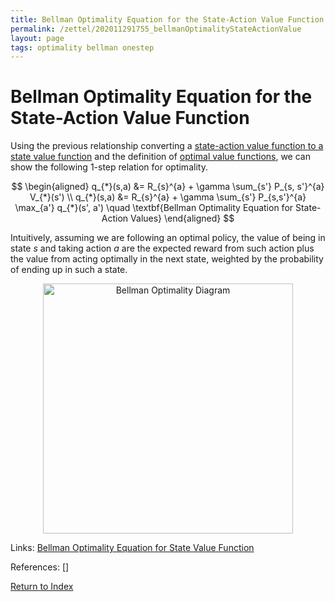 ```yaml
---
title: Bellman Optimality Equation for the State-Action Value Function 
permalink: /zettel/202011291755_bellmanOptimalityStateActionValue
layout: page
tags: optimality bellman onestep
---
```

# Bellman Optimality Equation for the State-Action Value Function 

Using the previous relationship converting a [state-action value function to a state value function](202011262125_stateActionTostatevalue) 
and the definition of [optimal value functions](202011262033_optimalValueFunctions), we can show 
the following 1-step relation for optimality.

$$
\begin{aligned}
q_{*}(s,a) &= R_{s}^{a} + \gamma \sum_{s'} P_{s, s'}^{a} V_{*}(s') \\
q_{*}(s,a) &= R_{s}^{a} + \gamma \sum_{s'} P_{s,s'}^{a} \max_{a'} q_{*}(s', a') \quad \textbf{Bellman Optimality Equation for State-Action Values}
\end{aligned}
$$

Intuitively, assuming we are following an optimal policy, the value of being in state $s$ 
and taking action $a$ are the expected reward from such action plus the value from acting 
optimally in the next state, weighted by the probability of ending up in such a state.

<center><img src="https://miro.medium.com/max/1056/1*2bMhBw2bc4pcvETmIQ-NFQ.png"
     alt="Bellman Optimality Diagram"
     class="center"
     style="width: 400px;" /></center>

Links: [Bellman Optimality Equation for State Value Function](202011262156_bellmanOptimalityStateValue)

References: []

[Return to Index](index)